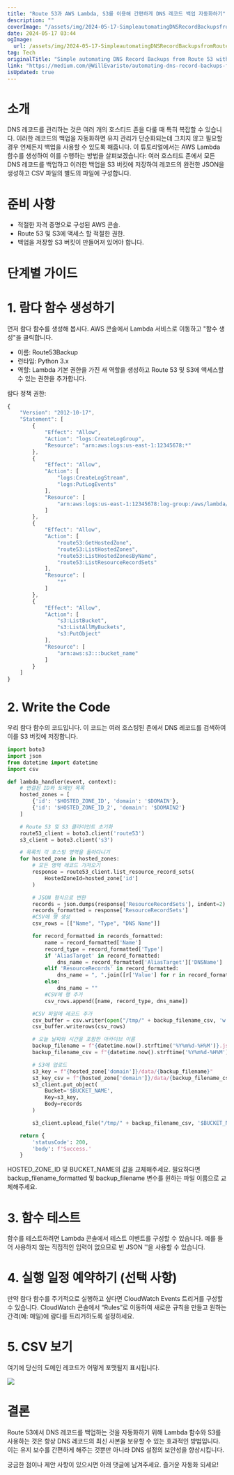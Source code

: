 ```yaml
---
title: "Route 53과 AWS Lambda, S3를 이용해 간편하게 DNS 레코드 백업 자동화하기"
description: ""
coverImage: "/assets/img/2024-05-17-SimpleautomatingDNSRecordBackupsfromRoute53withAWSLambdaandS3_0.png"
date: 2024-05-17 03:44
ogImage:
  url: /assets/img/2024-05-17-SimpleautomatingDNSRecordBackupsfromRoute53withAWSLambdaandS3_0.png
tag: Tech
originalTitle: "Simple automating DNS Record Backups from Route 53 with AWS Lambda and S3"
link: "https://medium.com/@WillEvaristo/automating-dns-record-backups-from-route-53-with-aws-lambda-and-s3-16f817f48336"
isUpdated: true
---
```


# 소개

DNS 레코드를 관리하는 것은 여러 개의 호스티드 존을 다룰 때 특히 복잡할 수 있습니다. 이러한 레코드의 백업을 자동화하면 유지 관리가 단순화되는데 그치지 않고 필요할 경우 언제든지 백업을 사용할 수 있도록 해줍니다. 이 튜토리얼에서는 AWS Lambda 함수를 생성하여 이를 수행하는 방법을 살펴보겠습니다: 여러 호스티드 존에서 모든 DNS 레코드를 백업하고 이러한 백업을 S3 버킷에 저장하여 레코드의 완전한 JSON을 생성하고 CSV 파일의 별도의 파일에 구성합니다.

# 준비 사항

- 적절한 자격 증명으로 구성된 AWS 콘솔.
- Route 53 및 S3에 액세스 할 적절한 권한.
- 백업을 저장할 S3 버킷이 만들어져 있어야 합니다.

<!-- seedividend - 사각형 -->

<ins class="adsbygoogle"
     style="display:block"
     data-ad-client="ca-pub-4877378276818686"
     data-ad-slot="1898504329"
     data-ad-format="auto"
     data-full-width-responsive="true"></ins>

<script>
     (adsbygoogle = window.adsbygoogle || []).push({});
</script>

# 단계별 가이드

# 1. 람다 함수 생성하기

먼저 람다 함수를 생성해 봅시다. AWS 콘솔에서 Lambda 서비스로 이동하고 "함수 생성"을 클릭합니다.

- 이름: Route53Backup
- 런타임: Python 3.x
- 역할: Lambda 기본 권한을 가진 새 역할을 생성하고 Route 53 및 S3에 액세스할 수 있는 권한을 추가합니다.

<!-- seedividend - 사각형 -->

<ins class="adsbygoogle"
     style="display:block"
     data-ad-client="ca-pub-4877378276818686"
     data-ad-slot="1898504329"
     data-ad-format="auto"
     data-full-width-responsive="true"></ins>

<script>
     (adsbygoogle = window.adsbygoogle || []).push({});
</script>

람다 정책 권한:

```js
{
    "Version": "2012-10-17",
    "Statement": [
        {
            "Effect": "Allow",
            "Action": "logs:CreateLogGroup",
            "Resource": "arn:aws:logs:us-east-1:12345678:*"
        },
        {
            "Effect": "Allow",
            "Action": [
                "logs:CreateLogStream",
                "logs:PutLogEvents"
            ],
            "Resource": [
                "arn:aws:logs:us-east-1:12345678:log-group:/aws/lambda/lamda-name:*"
            ]
        },
        {
            "Effect": "Allow",
            "Action": [
                "route53:GetHostedZone",
                "route53:ListHostedZones",
                "route53:ListHostedZonesByName",
                "route53:ListResourceRecordSets"
            ],
            "Resource": [
                "*"
            ]
        },
        {
            "Effect": "Allow",
            "Action": [
                "s3:ListBucket",
                "s3:ListAllMyBuckets",
                "s3:PutObject"
            ],
            "Resource": [
                "arn:aws:s3:::bucket_name"
            ]
        }
    ]
}
```

# 2. Write the Code

우리 람다 함수의 코드입니다. 이 코드는 여러 호스팅된 존에서 DNS 레코드를 검색하여 이를 S3 버킷에 저장합니다.

<!-- seedividend - 사각형 -->

<ins class="adsbygoogle"
     style="display:block"
     data-ad-client="ca-pub-4877378276818686"
     data-ad-slot="1898504329"
     data-ad-format="auto"
     data-full-width-responsive="true"></ins>

<script>
     (adsbygoogle = window.adsbygoogle || []).push({});
</script>

```python
import boto3
import json
from datetime import datetime
import csv

def lambda_handler(event, context):
    # 연결된 ID와 도메인 목록
    hosted_zones = [
        {'id': '$HOSTED_ZONE_ID', 'domain': '$DOMAIN'},
        {'id': '$HOSTED_ZONE_ID_2', 'domain': '$DOMAIN2'}
    ]

    # Route 53 및 S3 클라이언트 초기화
    route53_client = boto3.client('route53')
    s3_client = boto3.client('s3')

    # 목록의 각 호스팅 영역을 돌아다니기
    for hosted_zone in hosted_zones:
        # 모든 영역 레코드 가져오기
        response = route53_client.list_resource_record_sets(
            HostedZoneId=hosted_zone['id']
        )

        # JSON 형식으로 변환
        records = json.dumps(response['ResourceRecordSets'], indent=2)
        records_formatted = response['ResourceRecordSets']
        #CSV에 행 생성
        csv_rows = [["Name", "Type", "DNS Name"]]

        for record_formatted in records_formatted:
            name = record_formatted['Name']
            record_type = record_formatted['Type']
            if 'AliasTarget' in record_formatted:
                dns_name = record_formatted['AliasTarget']['DNSName']
            elif 'ResourceRecords' in record_formatted:
                dns_name = ", ".join([r['Value'] for r in record_formatted.get('ResourceRecords', [])])
            else:
                dns_name = ""
            #CSV에 행 추가
            csv_rows.append([name, record_type, dns_name])

        #CSV 파일에 레코드 추가
        csv_buffer = csv.writer(open("/tmp/" + backup_filename_csv, 'w'))
        csv_buffer.writerows(csv_rows)

        # 오늘 날짜와 시간을 포함한 아카이브 이름
        backup_filename = f"{datetime.now().strftime('%Y%m%d-%H%M')}.json"
        backup_filename_csv = f"{datetime.now().strftime('%Y%m%d-%H%M')}.csv"

        # S3에 업로드
        s3_key = f"{hosted_zone['domain']}/data/{backup_filename}"
        s3_key_csv = f"{hosted_zone['domain']}/data/{backup_filename_csv}"
        s3_client.put_object(
            Bucket='$BUCKET_NAME',
            Key=s3_key,
            Body=records
        )

        s3_client.upload_file("/tmp/" + backup_filename_csv, '$BUCKET_NAME', s3_key_csv)

    return {
        'statusCode': 200,
        'body': f'Success.'
    }
```

HOSTED_ZONE_ID 및 BUCKET_NAME의 값을 교체해주세요. 필요하다면 backup_filename_formatted 및 backup_filename 변수를 원하는 파일 이름으로 교체해주세요.

# 3. 함수 테스트

함수를 테스트하려면 Lambda 콘솔에서 테스트 이벤트를 구성할 수 있습니다. 예를 들어 사용하지 않는 직접적인 입력이 없으므로 빈 JSON ''을 사용할 수 있습니다.

<!-- seedividend - 사각형 -->

<ins class="adsbygoogle"
     style="display:block"
     data-ad-client="ca-pub-4877378276818686"
     data-ad-slot="1898504329"
     data-ad-format="auto"
     data-full-width-responsive="true"></ins>

<script>
     (adsbygoogle = window.adsbygoogle || []).push({});
</script>

# 4. 실행 일정 예약하기 (선택 사항)

만약 람다 함수를 주기적으로 실행하고 싶다면 CloudWatch Events 트리거를 구성할 수 있습니다. CloudWatch 콘솔에서 “Rules”로 이동하여 새로운 규칙을 만들고 원하는 간격(예: 매일)에 람다를 트리거하도록 설정하세요.

# 5. CSV 보기

여기에 당신의 도메인 레코드가 어떻게 포맷될지 표시됩니다.

<!-- seedividend - 사각형 -->

<ins class="adsbygoogle"
     style="display:block"
     data-ad-client="ca-pub-4877378276818686"
     data-ad-slot="1898504329"
     data-ad-format="auto"
     data-full-width-responsive="true"></ins>

<script>
     (adsbygoogle = window.adsbygoogle || []).push({});
</script>

<img src="/assets/img/2024-05-17-SimpleautomatingDNSRecordBackupsfromRoute53withAWSLambdaandS3_0.png" />

# 결론

Route 53에서 DNS 레코드를 백업하는 것을 자동화하기 위해 Lambda 함수와 S3를 사용하는 것은 항상 DNS 레코드의 최신 사본을 보유할 수 있는 효과적인 방법입니다. 이는 유지 보수를 간편하게 해주는 것뿐만 아니라 DNS 설정의 보안성을 향상시킵니다.

궁금한 점이나 제안 사항이 있으시면 아래 댓글에 남겨주세요. 즐거운 자동화 되세요!

